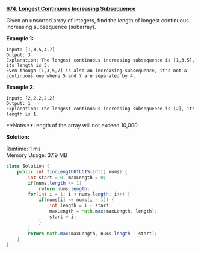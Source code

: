 **[674. Longest Continuous Increasing Subsequence](https://leetcode.com/problems/longest-continuous-increasing-subsequence/)**

Given an unsorted array of integers, find the length of longest continuous increasing subsequence (subarray).

**Example 1:**
```
Input: [1,3,5,4,7]
Output: 3
Explanation: The longest continuous increasing subsequence is [1,3,5], its length is 3. 
Even though [1,3,5,7] is also an increasing subsequence, it's not a continuous one where 5 and 7 are separated by 4. 
```

**Example 2:**
```
Input: [2,2,2,2,2]
Output: 1
Explanation: The longest continuous increasing subsequence is [2], its length is 1. 
```

**Note:**Length of the array will not exceed 10,000.

 
**Solution:**

Runtime: 1 ms<br/>
Memory Usage: 37.9 MB

```java
class Solution {
    public int findLengthOfLCIS(int[] nums) {
        int start = 0, maxLength = 0;
        if(nums.length <= 1)
            return nums.length;
        for(int i = 1; i < nums.length; i++) {
            if(nums[i] <= nums[i - 1]) {
                int length = i - start;
                maxLength = Math.max(maxLength, length);
                start = i;
            }
        }
        return Math.max(maxLength, nums.length - start);
    }
}
```